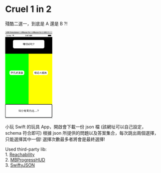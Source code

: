 
# Cruel 1 in 2 
殘酷二選一，到底是 A 還是 B ?!

<img width=30% height=30% src="preview.png" />

小玩 Swift 的玩具 App，開啟會下載一份 json 檔 (該網址可以自己設定，schema 符合即可)
根據 json 所提供的問題以及答案集合，每次跳出兩個選擇，只能選擇其中一個!
選擇次數最多者將會是最終選擇!


Used third-party lib:  
    1. [Reachability](https://github.com/tonymillion/Reachability)  
    2. [MBProgressHUD](https://github.com/jdg/MBProgressHUD)  
    3. [SwiftyJSON](https://github.com/lingoer/SwiftyJSON)  